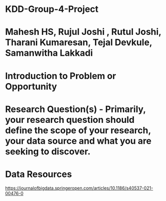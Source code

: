 # KDD-Group-4-Project

# Mahesh HS, Rujul Joshi , Rutul Joshi, Tharani Kumaresan, Tejal Devkule, Samanwitha Lakkadi

# Introduction to Problem or Opportunity
  

# Research Question(s) - Primarily, your research question should define the scope of your research, your data source and what you are seeking to discover. 

# Data Resources
https://journalofbigdata.springeropen.com/articles/10.1186/s40537-021-00476-0
